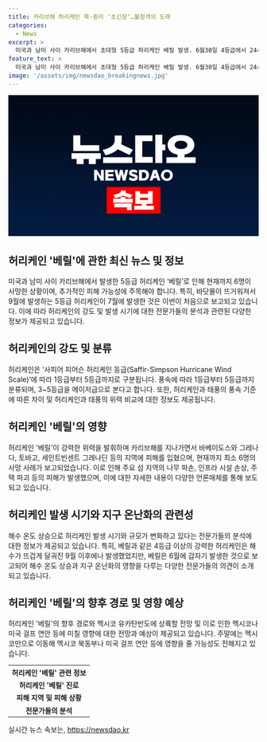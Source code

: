 ```yaml
---
title: 카리브해 허리케인 북·중미 ‘초긴장’…불청객의 도래
categories:
  - News
excerpt: >
  미국과 남미 사이 카리브해에서 초대형 5등급 허리케인 베릴 발생. 6월30일 4등급에서 24시간 만에 5등급으로 격상. 허리케인은 최강 5등급으로 분류되며, 바베이도스 등 섬에 큰 피해를 줬고 자메이카로 향하며 6명이 사망. 기후 전문가들은 해수 온도 상승으로 허리케인 발생 시기와 규모가 변하고 있다고 경고. 허리케인 베릴의 앞으로의 이동 경로와 추가 피해 가능성이 우려된다.
feature_text: >
  미국과 남미 사이 카리브해에서 초대형 5등급 허리케인 베릴 발생. 6월30일 4등급에서 24시간 만에 5등급으로 격상. 허리케인은 최강 5등급으로 분류되며, 바베이도스 등 섬에 큰 피해를 줬고 자메이카로 향하며 6명이 사망. 기후 전문가들은 해수 온도 상승으로 허리케인 발생 시기와 규모가 변하고 있다고 경고. 허리케인 베릴의 앞으로의 이동 경로와 추가 피해 가능성이 우려된다.
image: '/assets/img/newsdao_breakingnews.jpg'
---
```


<p><img src="/assets/img/newsdao_breakingnews.jpg" alt="koreaapp 속보" /></p>

<h2 data-ke-size="size26">허리케인 '베릴'에 관한 최신 뉴스 및 정보</h2>

<p data-ke-size="size16">미국과 남미 사이 카리브해에서 발생한 5등급 허리케인 ‘베릴’로 인해 현재까지 6명이 사망한 상황이며, 추가적인 피해 가능성에 주목해야 합니다. 특히, 바닷물이 뜨거워져서 9월에 발생하는 5등급 허리케인이 7월에 발생한 것은 이번이 처음으로 보고되고 있습니다. 이에 따라 허리케인의 강도 및 발생 시기에 대한 전문가들의 분석과 관련된 다양한 정보가 제공되고 있습니다.</p>

<h2 data-ke-size="size24">허리케인의 강도 및 분류</h2>

<p data-ke-size="size16">허리케인은 ‘사피어 피어슨 허리케인 등급(Saffir-Simpson Hurricane Wind Scale)’에 따라 1등급부터 5등급까지로 구분됩니다. 풍속에 따라 1등급부터 5등급까지 분류되며, 3~5등급을 메이저급으로 본다고 합니다. 또한, 허리케인과 태풍의 풍속 기준에 따른 차이 및 허리케인과 태풍의 위력 비교에 대한 정보도 제공됩니다.</p>

<h2 data-ke-size="size24">허리케인 '베릴'의 영향</h2>

<p data-ke-size="size16">허리케인 '베릴'이 강력한 위력을 발휘하며 카리브해를 지나가면서 바베이도스와 그레나다, 토바고, 세인트빈센트 그레나딘 등의 지역에 피해를 입혔으며, 현재까지 최소 6명의 사망 사례가 보고되었습니다. 이로 인해 주요 섬 지역의 나무 파손, 인프라 시설 손상, 주택 파괴 등의 피해가 발생했으며, 이에 대한 자세한 내용이 다양한 언론매체를 통해 보도되고 있습니다.</p>

<h2 data-ke-size="size24">허리케인 발생 시기와 지구 온난화의 관련성</h2>

<p data-ke-size="size16">해수 온도 상승으로 허리케인 발생 시기와 규모가 변화하고 있다는 전문가들의 분석에 대한 정보가 제공되고 있습니다. 특히, 베릴과 같은 4등급 이상의 강력한 허리케인은 해수가 뜨겁게 달궈진 9월 이후에나 발생했었지만, 베릴은 6월에 갑자기 발생한 것으로 보고되어 해수 온도 상승과 지구 온난화의 영향을 다루는 다양한 전문가들의 의견이 소개되고 있습니다.</p>

<h2 data-ke-size="size24">허리케인 '베릴'의 향후 경로 및 영향 예상</h2>

<p data-ke-size="size16">허리케인 '베릴'의 향후 경로와 멕시코 유카탄반도에 상륙할 전망 및 이로 인한 멕시코나 미국 걸프 연안 등에 미칠 영향에 대한 전망과 예상이 제공되고 있습니다. 주말에는 멕시코만으로 이동해 멕시코 북동부나 미국 걸프 연안 등에 영향을 줄 가능성도 전해지고 있습니다.</p>

<table>
    <tr>
        <th>허리케인 '베릴' 관련 정보</th>
    </tr>
    <tr>
        <td style="text-align: center; height: 17px;"><b>허리케인 '베릴' 진로</b></td>
    </tr>
    <tr>
        <td style="text-align: center; height: 17px;"><b>피해 지역 및 피해 상황</b></td>
    </tr>
    <tr>
        <td style="text-align: center; height: 17px;"><b>전문가들의 분석</b></td>
    </tr>
</table>
실시간 뉴스 속보는, <a href="https://newsdao.kr" rel="dofollow">https://newsdao.kr</a>


